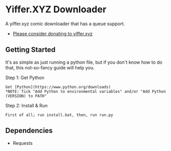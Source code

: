 # Yiffer.XYZ Downloader
A yiffer.xyz comic downloader that has a queue support.

* [Please consider donating to yiffer.xyz](yiffer.xyz/donate)
## Getting Started
It's as simple as just running a python file, but if you don't know how to do that, this not-so-fancy guide will help you.

Step 1: Get Python
```
Get [Python](https://www.python.org/downloads)
*NOTE: Tick "Add Python to environmental variables" and/or "Add Python (VERSION) to PATH"
```
Step 2: Install & Run
```
First of all; run install.bat, then, run run.py
```

## Dependencies
* Requests
